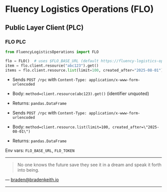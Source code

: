 # Fluency Logistics Operations (FLO)

## Public Layer Client (PLC)

### FLO PLC

```python
from FluencyLogisticsOperations import FLO

flo = FLO()  # uses $FLO_BASE_URL (default https://fluency-logistics-operations.io) and $FLO_TOKEN
item = flo.client.resource("abc123").get()
items = flo.client.resource.list(limit=100, created_after="2025-08-01")
```

- Sends `POST /rpc` with `Content-Type: application/x-www-form-urlencoded`
- Body: `method=client.resource(abc123).get()` (identifier unquoted)
- Returns: `pandas.DataFrame`

- Sends `POST /rpc` with `Content-Type: application/x-www-form-urlencoded`
- Body: `method=client.resource.list(limit=100, created_after=\"2025-08-01\")`
- Returns: `pandas.DataFrame`

Env vars: `FLO_BASE_URL`, `FLO_TOKEN`

---

> No one knows the future save they see it in a dream and speak it forth into being.

— braden@bradenkeith.io

---
